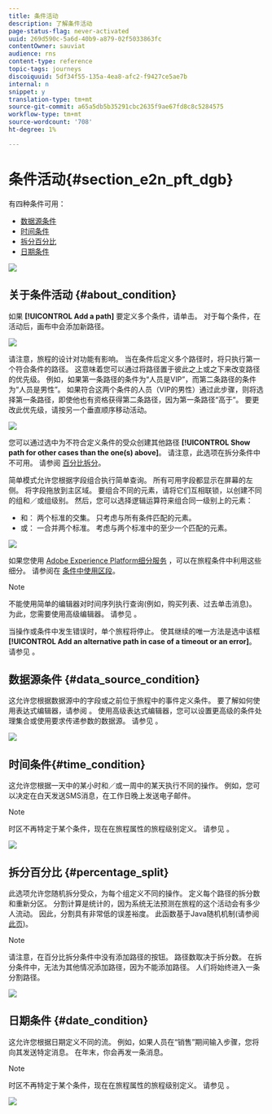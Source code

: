 ```yaml
---
title: 条件活动
description: 了解条件活动
page-status-flag: never-activated
uuid: 269d590c-5a6d-40b9-a879-02f5033863fc
contentOwner: sauviat
audience: rns
content-type: reference
topic-tags: journeys
discoiquuid: 5df34f55-135a-4ea8-afc2-f9427ce5ae7b
internal: n
snippet: y
translation-type: tm+mt
source-git-commit: a65a5db5b35291cbc2635f9ae67fd8c8c5284575
workflow-type: tm+mt
source-wordcount: '708'
ht-degree: 1%

---
```



# 条件活动{#section_e2n_pft_dgb}

有四种条件可用：

* [数据源条件](#data_source_condition)
* [时间条件](#time_condition)
* [拆分百分比](#percentage_split)
* [日期条件](#date_condition)

![](../assets/journey49.png)

## 关于条件活动 {#about_condition}

如果 **[!UICONTROL Add a path]** 要定义多个条件，请单击。 对于每个条件，在活动后，画布中会添加新路径。

![](../assets/journey47.png)

请注意，旅程的设计对功能有影响。 当在条件后定义多个路径时，将只执行第一个符合条件的路径。 这意味着您可以通过将路径置于彼此之上或之下来改变路径的优先级。 例如，如果第一条路径的条件为“人员是VIP”，而第二条路径的条件为“人员是男性”。 如果符合这两个条件的人员（VIP的男性）通过此步骤，则将选择第一条路径，即使他也有资格获得第二条路径，因为第一条路径“高于”。 要更改此优先级，请按另一个垂直顺序移动活动。

![](../assets/journey48.png)

您可以通过选中为不符合定义条件的受众创建其他路径 **[!UICONTROL Show path for other cases than the one(s) above]**。 请注意，此选项在拆分条件中不可用。 请参阅 [百分比拆分](#percentage_split)。

简单模式允许您根据字段组合执行简单查询。 所有可用字段都显示在屏幕的左侧。 将字段拖放到主区域。 要组合不同的元素，请将它们互相联锁，以创建不同的组和／或组级别。 然后，您可以选择逻辑运算符来组合同一级别上的元素：

* 和： 两个标准的交集。 只考虑与所有条件匹配的元素。
* 或： 一合并两个标准。 考虑与两个标准中的至少一个匹配的元素。

![](../assets/journey64.png)

如果您使用 [Adobe Experience Platform细分服务](https://docs.adobe.com/content/help/en/experience-platform/segmentation/home.html) ，可以在旅程条件中利用这些细分。 请参阅在 [条件中使用区段](../segment/using-a-segment.md)。


>[!NOTE]
>
>不能使用简单的编辑器对时间序列执行查询(例如，购买列表、过去单击消息)。 为此，您需要使用高级编辑器。 请参见 [](../expression/expressionadvanced.md)。


当操作或条件中发生错误时，单个旅程将停止。 使其继续的唯一方法是选中该框 **[!UICONTROL Add an alternative path in case of a timeout or an error]**。 请参见 [](../building-journeys/using-the-journey-designer.md#paths)。

## 数据源条件 {#data_source_condition}

这允许您根据数据源中的字段或之前位于旅程中的事件定义条件。 要了解如何使用表达式编辑器，请参阅 [](../expression/expressionadvanced.md)。 使用高级表达式编辑器，您可以设置更高级的条件处理集合或使用要求传递参数的数据源。 请参见 [](../datasource/external-data-sources.md)。

![](../assets/journey50.png)

## 时间条件{#time_condition}

这允许您根据一天中的某小时和／或一周中的某天执行不同的操作。 例如，您可以决定在白天发送SMS消息，在工作日晚上发送电子邮件。

>[!NOTE]
>
>时区不再特定于某个条件，现在在旅程属性的旅程级别定义。 请参见 [](../building-journeys/timezone-management.md)。

![](../assets/journey51.png)

## 拆分百分比 {#percentage_split}

此选项允许您随机拆分受众，为每个组定义不同的操作。 定义每个路径的拆分数和重新分区。 分割计算是统计的，因为系统无法预测在旅程的这个活动会有多少人流动。 因此，分割具有非常低的误差裕度。 此函数基于Java随机机制(请参阅 [此页](https://docs.oracle.com/javase/7/docs/api/java/util/Random.html))。

>[!NOTE]
>
>请注意，在百分比拆分条件中没有添加路径的按钮。 路径数取决于拆分数。 在拆分条件中，无法为其他情况添加路径，因为不能添加路径。 人们将始终进入一条分割路径。


![](../assets/journey52.png)

## 日期条件 {#date_condition}

这允许您根据日期定义不同的流。 例如，如果人员在“销售”期间输入步骤，您将向其发送特定消息。 在年末，你会再发一条消息。

>[!NOTE]
>
>时区不再特定于某个条件，现在在旅程属性的旅程级别定义。 请参见 [](../building-journeys/timezone-management.md)。

![](../assets/journey53.png)
